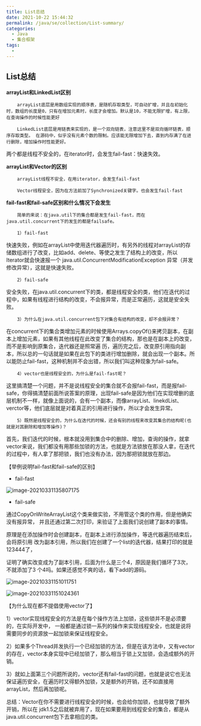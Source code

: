 ```yaml
---
title: List总结
date: 2021-10-22 15:44:32
permalink: /java/se/collection/List-summary/
categories: 
  - Java
  - 集合框架
tags: 
  - 
---
```


## List总结

**arrayList和LinkedList区别**

		arrayList底层是用数组实现的顺序表，是随机存取类型，可自动扩增，并且在初始化时，数组的长度是0，只有在增加元素时，长度才会增加。默认是10，不能无限扩增，有上限，在查询操作的时候性能更好
	
		LinkedList底层是用链表来实现的，是一个双向链表，注意这里不是双向循环链表，顺序存取类型。 在源码中，似乎没有元素个数的限制。应该能无限增加下去，直到内存满了在进行删除，增加操作时性能更好。

两个都是线程不安全的，在iterator时，会发生fail-fast：快速失效。



**arrayList和Vector的区别**

		arrayList线程不安全，在用iterator，会发生fail-fast
	
		Vector线程安全，因为在方法前加了Synchronized关键字。也会发生fail-fast



**fail-fast和fail-safe区别和什么情况下会发生**

		简单的来说：在java.util下的集合都是发生fail-fast，而在java.util.concurrent下的发生的都是failsafe。
	
		1）fail-fast

快速失败，例如在arrayList中使用迭代器遍历时，有另外的线程对arrayList的存储数组进行了改变，比如add、delete、等使之发生了结构上的改变，所以Iterator就会快速报一个 java.util.ConcurrentModificationException 异常（并发修改异常），这就是快速失败。

		2）fail-safe

安全失败，在java.util.concurrent下的类，都是线程安全的类，他们在迭代的过程中，如果有线程进行结构的改变，不会报异常，而是正常遍历，这就是安全失败。

		3）为什么在java.util.concurrent包下对集合有结构的改变，却不会报异常？

在concurrent下的集合类增加元素的时候使用Arrays.copyOf()来拷贝副本，在副本上增加元素，如果有其他线程在此改变了集合的结构，那也是在副本上的改变，而不是影响到原集合，迭代器还是照常遍 历，遍历完之后，改变原引用指向副本，所以总的一句话就是如果在此包下的类进行增加删除，就会出现一个副本。所以能防止fail-fast，这种机制并不会出错，所以我们叫这种现象为fail-safe。

		4）vector也是线程安全的，为什么是fail-fast呢？

这里搞清楚一个问题，并不是说线程安全的集合就不会报fail-fast，而是报fail-safe，你得搞清楚前面所说答案的原理，出现fail-safe是因为他们在实现增删的底层机制不一样，就像上面说的，会有一个副本，而像arrayList、linekdList、verctor等，他们底层就是对着真正的引用进行操作，所以才会发生异常。

		5）既然是线程安全的，为什么在迭代的时候，还会有别的线程来改变其集合的结构呢(也就是对其删除和增加等操作)？

首先，我们迭代的时候，根本就没用到集合中的删除、增加，查询的操作，就拿vector来说，我们都没有用那些加锁的方法，也就是方法锁放在那没人拿，在迭代的过程中，有人拿了那把锁，我们也没有办法，因为那把锁就放在那边。



【举例说明fail-fast和fail-safe的区别】

- fail-fast

![image-20210331135807175](https://gcore.jsdelivr.net/gh/oddfar/static/img/JavaSE-集合.assets/image-20210331135807175.png)

- fail-safe

通过CopyOnWriteArrayList这个类来做实验，不用管这个类的作用，但是他确实没有报异常， 并且还通过第二次打印，来验证了上面我们说创建了副本的事情。

原理是在添加操作时会创建副本，在副本上进行添加操作，等迭代器遍历结束后，会将原引用 改为副本引用，所以我们在创建了一个list的迭代器，结果打印的就是123444了，

证明了确实改变成为了副本引用，后面为什么是三个4，原因是我们循环了3次，不就添加了3 个4吗。如果还感觉不爽的话，看下add的源码。

![image-20210331151011751](https://gcore.jsdelivr.net/gh/oddfar/static/img/JavaSE-集合.assets/image-20210331151011751.png)

![image-20210331151024361](https://gcore.jsdelivr.net/gh/oddfar/static/img/JavaSE-集合.assets/image-20210331151024361.png)

【为什么现在都不提倡使用vector了】

1）vector实现线程安全的方法是在每个操作方法上加锁，这些锁并不是必须要的，在实际开发中， 一般都是通过锁一系列的操作来实现线程安全，也就是说将需要同步的资源放一起加锁来保证线程安全。

2）如果多个Thread并发执行一个已经加锁的方法，但是在该方法中，又有vector的存在，vector本身实现中已经加锁了，那么相当于锁上又加锁，会造成额外的开销。

3）就如上面第三个问题所说的，vector还有fail-fast的问题，也就是说它也无法保证遍历安全，在遍历时又得额外加锁，又是额外的开销，还不如直接用arrayList，然后再加锁呢。

总结：Vector在你不需要进行线程安全的时候，也会给你加锁，也就导致了额外开销，所以在 jdk1.5之后就被弃用了，现在如果要用到线程安全的集合，都是从java.util.concurrent包下去拿相应的类。